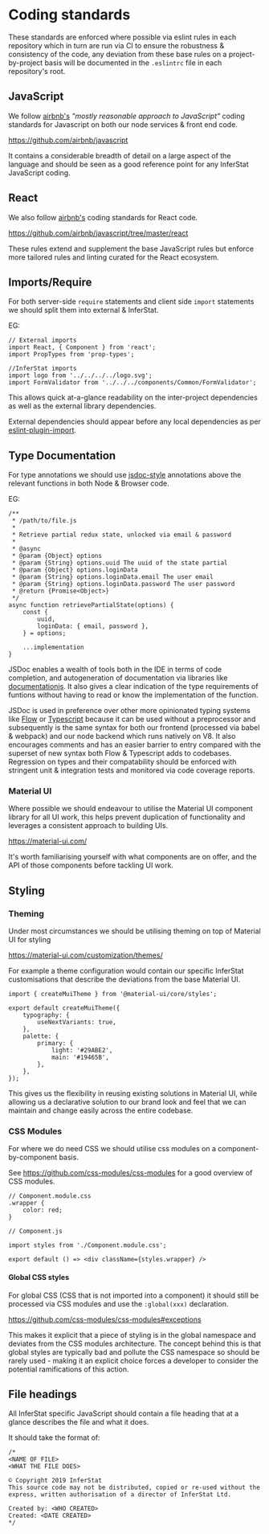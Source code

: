# Coding standards

These standards are enforced where possible via eslint rules in each repository which in turn are run via CI to ensure the robustness & consistency of the code, any deviation from these base rules on a project-by-project basis will be documented in the `.eslintrc` file in each repository's root.

## JavaScript

We follow [airbnb's](https://github.com/airbnb/javascript) _"mostly reasonable approach to JavaScript"_ coding standards for Javascript on both our node services & front end code.

https://github.com/airbnb/javascript

It contains a considerable breadth of detail on a large aspect of the language and should be seen as a good reference point for any InferStat JavaScript coding.

## React

We also follow [airbnb's](https://github.com/airbnb/javascript/tree/master/react) coding standards for React code.

https://github.com/airbnb/javascript/tree/master/react

These rules extend and supplement the base JavaScript rules but enforce more tailored rules and linting curated for the React ecosystem.

## Imports/Require

For both server-side `require` statements and client side `import` statements we should split them into external & InferStat.

EG:

```
// External imports
import React, { Component } from 'react';
import PropTypes from 'prop-types';

//InferStat imports
import logo from '../../../../logo.svg';
import FormValidator from '../../../components/Common/FormValidator';
```

This allows quick at-a-glance readability on the inter-project dependencies as well as the external library dependencies.

External dependencies should appear before any local dependencies as per [eslint-plugin-import](https://github.com/benmosher/eslint-plugin-import/blob/master/docs/rules/order.md).

## Type Documentation

For type annotations we should use [jsdoc-style](https://devhints.io/jsdoc) annotations above the relevant functions in both Node & Browser code.

EG:

```
/**
 * /path/to/file.js
 *
 * Retrieve partial redux state, unlocked via email & password
 *
 * @async
 * @param {Object} options
 * @param {String} options.uuid The uuid of the state partial
 * @param {Object} options.loginData
 * @param {String} options.loginData.email The user email
 * @param {String} options.loginData.password The user password
 * @return {Promise<Object>}
 */
async function retrievePartialState(options) {
	const {
		uuid,
		loginData: { email, password },
	} = options;

	...implementation
}
```

JSDoc enables a wealth of tools both in the IDE in terms of code completion, and autogeneration of documentation via libraries like [documentationjs](https://www.npmjs.com/package/documentation). It also gives a clear indication of the type requirements of funtions without having to read or know the implementation of the function.

JSDoc is used in preference over other more opinionated typing systems like [Flow](https://flow.org/) or [Typescript](https://www.typescriptlang.org/) because it can be used without a preprocessor and subsequently is the same syntax for both our frontend (processed via babel & webpack) and our node backend which runs natively on V8. It also encourages comments and has an easier barrier to entry compared with the superset of new syntax both Flow & Typescript adds to codebases. Regression on types and their compatability should be enforced with stringent unit & integration tests and monitored via code coverage reports.

### Material UI

Where possible we should endeavour to utilise the Material UI component library for all UI work, this helps prevent duplication of functionality and leverages a consistent approach to building UIs.

https://material-ui.com/

It's worth familiarising yourself with what components are on offer, and the API of those components before tackling UI work.

## Styling

### Theming

Under most circumstances we should be utilising theming on top of Material UI for styling

https://material-ui.com/customization/themes/

For example a theme configuration would contain our specific InferStat customisations that describe the deviations from the base Material UI.

```
import { createMuiTheme } from '@material-ui/core/styles';

export default createMuiTheme({
	typography: {
		useNextVariants: true,
	},
	palette: {
		primary: {
			light: '#29ABE2',
			main: '#19465B',
		},
	},
});
```

This gives us the flexibility in reusing existing solutions in Material UI, while allowing us a declarative solution to our brand look and feel that we can maintain and change easily across the entire codebase.

### CSS Modules

For where we do need CSS we should utilise css modules on a component-by-component basis.

See https://github.com/css-modules/css-modules for a good overview of CSS modules.

```
// Component.module.css
.wrapper {
	color: red;
}
```

```
// Component.js

import styles from './Component.module.css';

export default () => <div className={styles.wrapper} />
```

#### Global CSS styles

For global CSS (CSS that is not imported into a component) it should still be processed via CSS modules and use the `:global(xxx)` declaration.

https://github.com/css-modules/css-modules#exceptions

This makes it explicit that a piece of styling is in the global namespace and deviates from the CSS modules architecture. The concept behind this is that global styles are typically bad and pollute the CSS namespace so should be rarely used - making it an explicit choice forces a developer to consider the potential ramifications of this action.

## File headings

All InferStat specific JavaScript should contain a file heading that at a glance describes the file and what it does.

It should take the format of:

```
/*
<NAME OF FILE>
<WHAT THE FILE DOES>

© Copyright 2019 InferStat
This source code may not be distributed, copied or re-used without the express, written authorisation of a director of InferStat Ltd.

Created by: <WHO CREATED>
Created: <DATE CREATED>
*/
```
